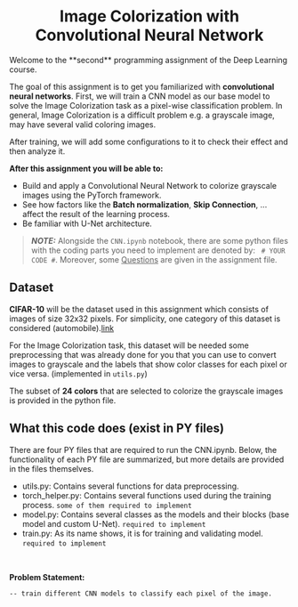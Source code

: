 <h1 align="center">
  Image Colorization with Convolutional Neural Network
</h1>
Welcome to the **second** programming assignment of the Deep Learning course. 


The goal of this assignment is to get you familiarized with **convolutional neural networks**. 
First, we will train a CNN model as our base model to solve the Image Colorization task as a pixel-wise classification problem. In general, Image Colorization is a difficult problem e.g. a grayscale image, may have several valid coloring images.

After training, we will add some configurations to it to check their effect and then analyze it.


**After this assignment you will be able to:**

 - Build and apply a Convolutional Neural Network to colorize grayscale images using the PyTorch framework.
 - See how factors like the **Batch normalization**, **Skip Connection**, ... affect the result of the learning process.
 - Be familiar with U-Net architecture.



 > **_NOTE:_** Alongside the `CNN.ipynb` notebook, there are some python files with the coding parts you need to implement are denoted by: ``` # YOUR CODE #```. Moreover, some <u>Questions</u> are given in the assignment file. 



## Dataset
 
**CIFAR-10** will be the dataset used in this assignment which consists of images of size 32x32 pixels. For simplicity,  one category of this dataset is considered (automobile).[link](https://www.cs.toronto.edu/~kriz/cifar.html)

For the Image Colorization task, this dataset will be needed some preprocessing that was already done for you that you can use to convert images to grayscale and the labels that show color classes for each pixel or vice versa. (implemented in `utils.py`)

The subset of **24 colors** that are selected to colorize the grayscale images is provided in the python file.




## What this code does (exist in PY files)

There are four PY files that are required to run the CNN.ipynb. Below, the functionality of each PY file are summarized, but more details are provided in the files themselves.

- utils.py: Contains several functions for data preprocessing.
- torch_helper.py: Contains several functions used during the training process. `some of them required to implement`
- model.py: Contains several classes as the models and their blocks (base model and custom U-Net). `required to implement`
- train.py: As its name shows, it is for training and validating model. `required to implement`

<br>

**Problem Statement:**

    -- train different CNN models to classify each pixel of the image.

